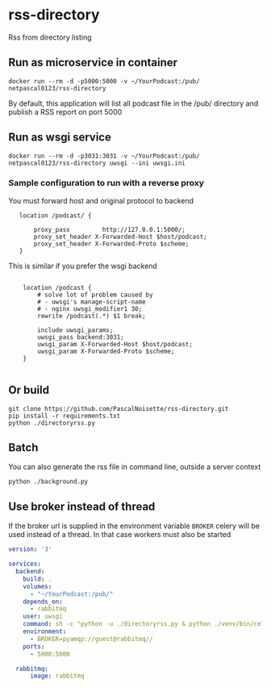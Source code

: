 # rss-directory
Rss from directory listing

## Run as microservice in container

```
docker run --rm -d -p5000:5000 -v ~/YourPodcast:/pub/ netpascal0123/rss-directory
```
By default, this application will list all podcast file in the /pub/ directory and publish a RSS report on port 5000

## Run as wsgi service 

```
docker run --rm -d -p3031:3031 -v ~/YourPodcast:/pub/ netpascal0123/rss-directory uwsgi --ini uwsgi.ini

```


### Sample configuration to run with a reverse proxy

You must forward host and original protocol to backend

```
   location /podcast/ {

       proxy_pass         http://127.0.0.1:5000/;
       proxy_set_header X-Forwarded-Host $host/podcast;
       proxy_set_header X-Forwarded-Proto $scheme;
   }
```

This is similar if you prefer the wsgi backend

```

    location /podcast {
        # solve lot of problem caused by
        # - uwsgi's manage-script-name
        # - nginx uwsgi_modifier1 30;
        rewrite /podcast(.*) $1 break;

        include uwsgi_params;
        uwsgi_pass backend:3031;
        uwsgi_param X-Forwarded-Host $host/podcast;
        uwsgi_param X-Forwarded-Proto $scheme;
    }
    
```

## Or build
```
git clone https://github.com/PascalNoisette/rss-directory.git
pip install -r requirements.txt
python ./directoryrss.py 
```

## Batch
You can also generate the rss file in command line, outside a server context
```
python ./background.py 
```
## Use broker instead of thread

If the broker url is supplied in the environment variable `BROKER` celery will be used instead of a thread.
In that case workers must also be started

```yaml
version: '3'

services:
  backend:
    build: .
    volumes:
      - "~/YourPodcast:/pub/"
    depends_on:
      - rabbitmq
    user: uwsgi
    command: sh -c "python -u ./directoryrss.py & python ./venv/bin/celery -A background worker --loglevel=debug"
    environment:
      - BROKER=pyamqp://guest@rabbitmq//
    ports:
      - 5000:5000

  rabbitmq:
      image: rabbitmq
```